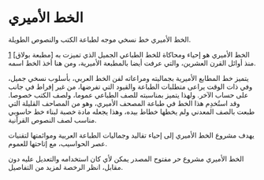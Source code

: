 الخط الأميري
============

الخط الأميري خط نسخي موجه لطباعة الكتب والنصوص الطويلة.

الخط الأميري هو إحياء ومحاكاة للخط الطباعي الجميل الذي تميزت به [مطبعة بولاق] [1] منذ
أوائل القرن العشرين، والتي عرفت أيضا بالمطبعة الأميرية، ومن هنا أخذ الخط اسمه.

يتميز خط المطابع الأميرية بجماليته ومراعاته لفن الخط العربي، بأسلوب نسخي جميل،
وفي ذات الوقت يراعى متطلبات الطباعة والقيود التي تفرضها، من غير إفراط في جانب
على حساب الآخر. ولهذا يتميز بمناسبته للصف الطباعي عموما، ولصف الكتب خصوصا. وقد
استُخدِم هذا الخط في طباعة المصحف الأميري، وهو من المصاحف القليلة التي طبعت بالصف
المعدني ولم يخطها خطاط بيده، وهذا يجعله مادة خصبة لبناء خط حاسوبي مناسب لصف
النصوص القرآنية.

يهدف مشروع الخط الأميري إلى إحياء تقاليد وجماليات الطباعة العربية وموائمتها
لتقنيات عصر الحواسيب، مع إتاحتها للعموم.

الخط الأميري مشروع حر مفتوح المصدر يمكن لأي كان استخدامه والتعديل عليه دون
مقابل، انظر الرخصة لمزيد من التفاصيل.

[1]: http://www.bibalex.org/bulaqpress/en/bulaq.htm "مطبعة بولاق"

